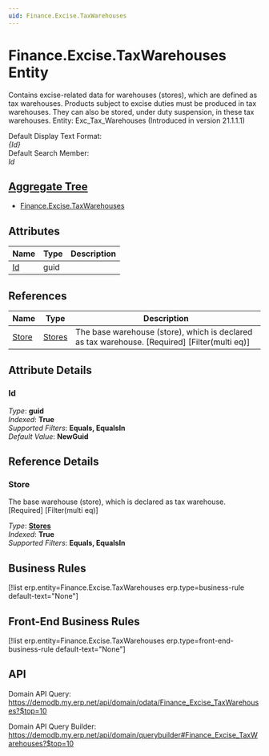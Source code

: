 ```yaml
---
uid: Finance.Excise.TaxWarehouses
---
```

# Finance.Excise.TaxWarehouses Entity

Contains excise-related data for warehouses (stores), which are defined as tax warehouses. Products subject to excise duties must be produced in tax warehouses. They can also be stored, under duty suspension, in these tax warehouses. Entity: Exc_Tax_Warehouses (Introduced in version 21.1.1.1)

Default Display Text Format:  
_{Id}_  
Default Search Member:  
_Id_  

## [Aggregate Tree](xref:aggregates)  
* [Finance.Excise.TaxWarehouses](Finance.Excise.TaxWarehouses.md)  

## Attributes

| Name | Type | Description |
| ---- | ---- | --- |
| [Id](Finance.Excise.TaxWarehouses.md#id) | guid |  

## References

| Name | Type | Description |
| ---- | ---- | --- |
| [Store](Finance.Excise.TaxWarehouses.md#store) | [Stores](Logistics.Inventory.Stores.md) | The base warehouse (store), which is declared as tax warehouse. [Required] [Filter(multi eq)] |


## Attribute Details

### Id

_Type_: **guid**  
_Indexed_: **True**  
_Supported Filters_: **Equals, EqualsIn**  
_Default Value_: **NewGuid**  


## Reference Details

### Store

The base warehouse (store), which is declared as tax warehouse. [Required] [Filter(multi eq)]

_Type_: **[Stores](Logistics.Inventory.Stores.md)**  
_Indexed_: **True**  
_Supported Filters_: **Equals, EqualsIn**  



## Business Rules

[!list erp.entity=Finance.Excise.TaxWarehouses erp.type=business-rule default-text="None"]

## Front-End Business Rules

[!list erp.entity=Finance.Excise.TaxWarehouses erp.type=front-end-business-rule default-text="None"]

## API

Domain API Query:
<https://demodb.my.erp.net/api/domain/odata/Finance_Excise_TaxWarehouses?$top=10>

Domain API Query Builder:
<https://demodb.my.erp.net/api/domain/querybuilder#Finance_Excise_TaxWarehouses?$top=10>

